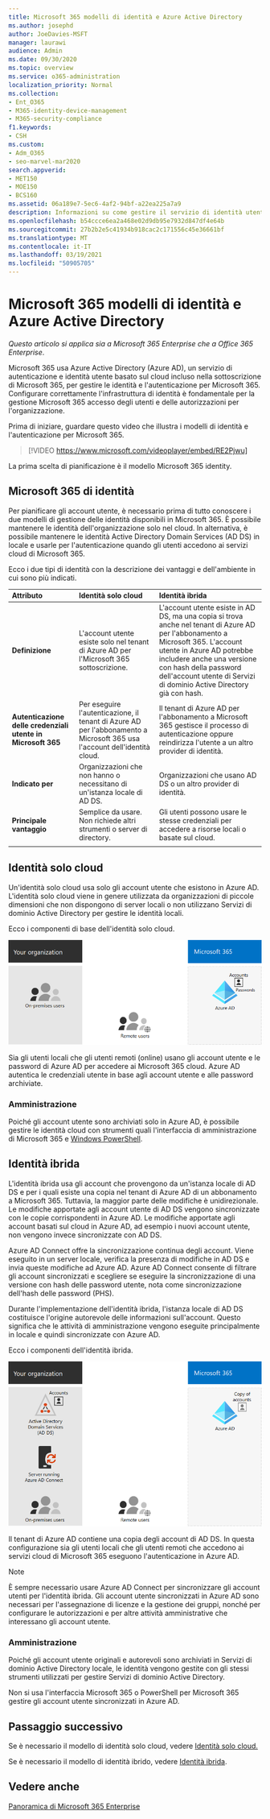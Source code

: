 ```yaml
---
title: Microsoft 365 modelli di identità e Azure Active Directory
ms.author: josephd
author: JoeDavies-MSFT
manager: laurawi
audience: Admin
ms.date: 09/30/2020
ms.topic: overview
ms.service: o365-administration
localization_priority: Normal
ms.collection:
- Ent_O365
- M365-identity-device-management
- M365-security-compliance
f1.keywords:
- CSH
ms.custom:
- Adm_O365
- seo-marvel-mar2020
search.appverid:
- MET150
- MOE150
- BCS160
ms.assetid: 06a189e7-5ec6-4af2-94bf-a22ea225a7a9
description: Informazioni su come gestire il servizio di identità utente di Azure AD in Microsoft 365 modelli di identità solo cloud o ibridi.
ms.openlocfilehash: b54ccce6ea2a468e02d9db95e7932d847df4e64b
ms.sourcegitcommit: 27b2b2e5c41934b918cac2c171556c45e36661bf
ms.translationtype: MT
ms.contentlocale: it-IT
ms.lasthandoff: 03/19/2021
ms.locfileid: "50905705"
---
```

# <a name="microsoft-365-identity-models-and-azure-active-directory"></a>Microsoft 365 modelli di identità e Azure Active Directory

*Questo articolo si applica sia a Microsoft 365 Enterprise che a Office 365 Enterprise*.

Microsoft 365 usa Azure Active Directory (Azure AD), un servizio di autenticazione e identità utente basato sul cloud incluso nella sottoscrizione di Microsoft 365, per gestire le identità e l'autenticazione per Microsoft 365. Configurare correttamente l'infrastruttura di identità è fondamentale per la gestione Microsoft 365 accesso degli utenti e delle autorizzazioni per l'organizzazione.

Prima di iniziare, guardare questo video che illustra i modelli di identità e l'autenticazione per Microsoft 365.

<p> </p>

> [!VIDEO https://www.microsoft.com/videoplayer/embed/RE2Pjwu]

La prima scelta di pianificazione è il modello Microsoft 365 identity.

## <a name="microsoft-365-identity-models"></a>Microsoft 365 di identità

Per pianificare gli account utente, è necessario prima di tutto conoscere i due modelli di gestione delle identità disponibili in Microsoft 365. È possibile mantenere le identità dell'organizzazione solo nel cloud. In alternativa, è possibile mantenere le identità Active Directory Domain Services (AD DS) in locale e usarle per l'autenticazione quando gli utenti accedono ai servizi cloud di Microsoft 365.  

Ecco i due tipi di identità con la descrizione dei vantaggi e dell'ambiente in cui sono più indicati.

| Attributo | Identità solo cloud | Identità ibrida |
|:-------|:-----|:-----|
| **Definizione** | L'account utente esiste solo nel tenant di Azure AD per l'Microsoft 365 sottoscrizione. | L'account utente esiste in AD DS, ma una copia si trova anche nel tenant di Azure AD per l'abbonamento a Microsoft 365. L'account utente in Azure AD potrebbe includere anche una versione con hash della password dell'account utente di Servizi di dominio Active Directory già con hash. |
| **Autenticazione delle credenziali utente in Microsoft 365** | Per eseguire l'autenticazione, il tenant di Azure AD per l'abbonamento a Microsoft 365 usa l'account dell'identità cloud. | Il tenant di Azure AD per l'abbonamento a Microsoft 365 gestisce il processo di autenticazione oppure reindirizza l'utente a un altro provider di identità. |
| **Indicato per** | Organizzazioni che non hanno o necessitano di un'istanza locale di AD DS. | Organizzazioni che usano AD DS o un altro provider di identità. |
| **Principale vantaggio** | Semplice da usare. Non richiede altri strumenti o server di directory. | Gli utenti possono usare le stesse credenziali per accedere a risorse locali o basate sul cloud. |
||||

## <a name="cloud-only-identity"></a>Identità solo cloud

Un'identità solo cloud usa solo gli account utente che esistono in Azure AD. L'identità solo cloud viene in genere utilizzata da organizzazioni di piccole dimensioni che non dispongono di server locali o non utilizzano Servizi di dominio Active Directory per gestire le identità locali. 

Ecco i componenti di base dell'identità solo cloud.
 
![Componenti di base dell'identità solo cloud](../media/about-microsoft-365-identity/cloud-only-identity.png)

Sia gli utenti locali che gli utenti remoti (online) usano gli account utente e le password di Azure AD per accedere ai Microsoft 365 cloud. Azure AD autentica le credenziali utente in base agli account utente e alle password archiviate.

### <a name="administration"></a>Amministrazione
Poiché gli account utente sono archiviati solo in Azure AD, è possibile gestire le identità cloud con strumenti quali l'interfaccia di amministrazione di Microsoft 365 e [Windows PowerShell](manage-user-accounts-and-licenses-with-microsoft-365-powershell.md). [](../admin/add-users/index.yml) 

## <a name="hybrid-identity"></a>Identità ibrida

L'identità ibrida usa gli account che provengono da un'istanza locale di AD DS e per i quali esiste una copia nel tenant di Azure AD di un abbonamento a Microsoft 365. Tuttavia, la maggior parte delle modifiche è unidirezionale. Le modifiche apportate agli account utente di AD DS vengono sincronizzate con le copie corrispondenti in Azure AD. Le modifiche apportate agli account basati sul cloud in Azure AD, ad esempio i nuovi account utente, non vengono invece sincronizzate con AD DS.

Azure AD Connect offre la sincronizzazione continua degli account. Viene eseguito in un server locale, verifica la presenza di modifiche in AD DS e invia queste modifiche ad Azure AD. Azure AD Connect consente di filtrare gli account sincronizzati e scegliere se eseguire la sincronizzazione di una versione con hash delle password utente, nota come sincronizzazione dell'hash delle password (PHS).

Durante l'implementazione dell'identità ibrida, l'istanza locale di AD DS costituisce l'origine autorevole delle informazioni sull'account. Questo significa che le attività di amministrazione vengono eseguite principalmente in locale e quindi sincronizzate con Azure AD. 

Ecco i componenti dell'identità ibrida.

![Componenti dell'identità ibrida](../media/about-microsoft-365-identity/hybrid-identity.png)

Il tenant di Azure AD contiene una copia degli account di AD DS. In questa configurazione sia gli utenti locali che gli utenti remoti che accedono ai servizi cloud di Microsoft 365 eseguono l'autenticazione in Azure AD.

>[!Note]
>È sempre necessario usare Azure AD Connect per sincronizzare gli account utenti per l'identità ibrida. Gli account utente sincronizzati in Azure AD sono necessari per l'assegnazione di licenze e la gestione dei gruppi, nonché per configurare le autorizzazioni e per altre attività amministrative che interessano gli account utente.
>

### <a name="administration"></a>Amministrazione

Poiché gli account utente originali e autorevoli sono archiviati in Servizi di dominio Active Directory locale, le identità vengono gestite con gli stessi strumenti utilizzati per gestire Servizi di dominio Active Directory. 

Non si usa l'interfaccia Microsoft 365 o PowerShell per Microsoft 365 gestire gli account utente sincronizzati in Azure AD.

## <a name="next-step"></a>Passaggio successivo

Se è necessario il modello di identità solo cloud, vedere [Identità solo cloud.](cloud-only-identities.md)

Se è necessario il modello di identità ibrido, vedere [Identità ibrida](plan-for-directory-synchronization.md).


## <a name="see-also"></a>Vedere anche

[Panoramica di Microsoft 365 Enterprise](microsoft-365-overview.md)
